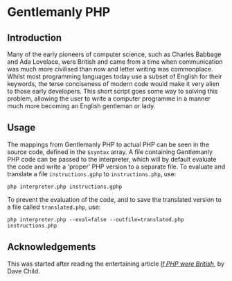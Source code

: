 # Gentlemanly PHP
## Introduction
Many of the early pioneers of computer science, such as Charles Babbage and Ada Lovelace, were British and came from a time when communication was much more civilised than now and letter writing was commonplace.
Whilst most programming languages today use a subset of English for their keywords, the terse conciseness of modern code would make it very alien to those early developers.
This short script goes some way to solving this problem, allowing the user to write a computer programme in a manner much more becoming an English gentleman or lady.

## Usage
The mappings from Gentlemanly PHP to actual PHP can be seen in the source code, defined in the `$syntax` array.
A file containing Gentlemanly PHP code can be passed to the interpreter, which will by default evaluate the code and write a 'proper' PHP version to a separate file.
To evaluate and translate a file `instructions.gphp` to `instructions.php`, use:

    php interpreter.php instructions.gphp

To prevent the evaluation of the code, and to save the translated version to a file called `translated.php`, use:

    php interpreter.php --eval=false --outfile=translated.php instructions.php

## Acknowledgements
This was started after reading the entertaining article _[If PHP were British](https://www.addedbytes.com/blog/if-php-were-british/)_, by Dave Child.
